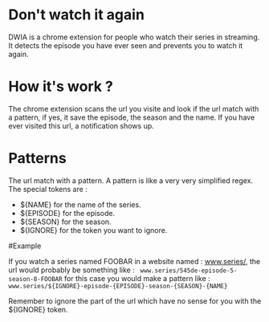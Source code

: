 # Don't watch it again

DWIA is a chrome extension for people who watch their series in streaming.
It detects the episode you have ever seen and prevents you to watch it again.

# How it's work ?
The chrome extension scans the url you visite and look if the url match with a pattern, if yes, it save the episode, the season and the name.
If you have ever visited this url, a notification shows up.

# Patterns
The url match with a pattern. A pattern is like a very very simplified regex. The special tokens are :
  - ${NAME} for the name of the series.
  - ${EPISODE} for the episode.
  - ${SEASON} for the season.
  - ${IGNORE} for the token you want to ignore.

#Example

If you watch a series named FOOBAR in a website named : www.series/, the url would probably be something like :
    ``` www.series/545de-episode-5-season-8-FOOBAR```
for this case you would make a pattern like :
   ``` www.series/${IGNORE}-episode-{EPISODE}-season-{SEASON}-{NAME}```

Remember to ignore the part of the url which have no sense for you with the ${IGNORE} token.
